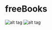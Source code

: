 # freeBooks

![alt tag](http://www.andysowards.com/blog/assets/html_5_and_css_3_logo_psd_by_webdesignerbag-d4x4y4f.jpg)
![alt tag](http://e.jesuscentred.org/wp-content/uploads/2014/04/ebook-logo-e1397430446506.jpg)

